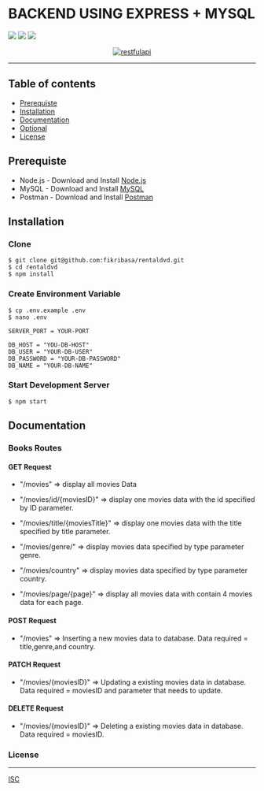 # BACKEND USING EXPRESS + MYSQL

![](https://img.shields.io/badge/Code%20Style-Standard-informational.svg)
![](https://img.shields.io/badge/Dependencies-Express-success.svg)
![](https://img.shields.io/badge/License-ISC-orange.svg)

<p align="center">
  <a href="https://nodejs.org/">
    <img alt="restfulapi" title="Restful API" src="https://cdn-images-1.medium.com/max/871/1*d2zLEjERsrs1Rzk_95QU9A.png">
  </a>
</p>

---

## Table of contents

- [Prerequiste](#prerequiste)
- [Installation](#installation)
- [Documentation](#documentation)
- [Optional](#optional)
- [License](#license)

## Prerequiste

- Node.js - Download and Install [Node.js](https://nodejs.org/en/)
- MySQL - Download and Install [MySQL](https://www.mysql.com/downloads/)
- Postman - Download and Install [Postman](https://www.getpostman.com/downloads)

## Installation

### Clone

```
$ git clone git@github.com:fikribasa/rentaldvd.git
$ cd rentaldvd
$ npm install
```

### Create Environment Variable

```
$ cp .env.example .env
$ nano .env
```

```
SERVER_PORT = YOUR-PORT

DB_HOST = "YOU-DB-HOST"
DB_USER = "YOUR-DB-USER"
DB_PASSWORD = "YOUR-DB-PASSWORD"
DB_NAME = "YOUR-DB-NAME"
```

### Start Development Server

```
$ npm start
```

## Documentation

### Books Routes

#### GET Request

- "/movies" => display all movies Data
- "/movies/id/{moviesID}" => display one movies data with the id specified by ID parameter.
- "/movies/title/{moviesTitle}" => display one movies data with the title specified by title parameter.
- "/movies/genre/" => display movies data specified by type parameter genre.
- "/movies/country" => display movies data specified by type parameter country.

- "/movies/page/{page}" => display all movies data with contain 4 movies data for each page.

#### POST Request

- "/movies" => Inserting a new movies data to database. Data required = title,genre,and country.

#### PATCH Request

- "/movies/{moviesID}" => Updating a existing movies data in database. Data required = moviesID and parameter that needs to update.

#### DELETE Request

- "/movies/{moviesID}" => Deleting a existing movies data in database. Data required = moviesID.

### License

---

[ISC](https://en.wikipedia.org/wiki/ISC_license "ISC")

